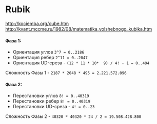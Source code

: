 # Rubik

http://kociemba.org/cube.htm
http://kvant.mccme.ru/1982/08/matematika_volshebnogo_kubika.htm

#### Фаза 1:
* Ориентация углов `3^7 = 0..2186`
* Ориентация ребер `2^11 = 0..2047`
* Ориентация UD-среза - `(12 * 11 * 10*  9) / 4! - 1 = 0..494`

Сложность Фазы 1 - `2187 * 2048 * 495 = 2.221.572.096`

#### Фаза 2:
* Перестановки углов `8! = 0..40319`
* Перестановки ребер `8! = 0..40319`
* Перестановки UD-среза - `4! = 0..23`

Сложность Фазы 2 - `40320 * 40320 * 24 / 2 = 19.508.428.800`